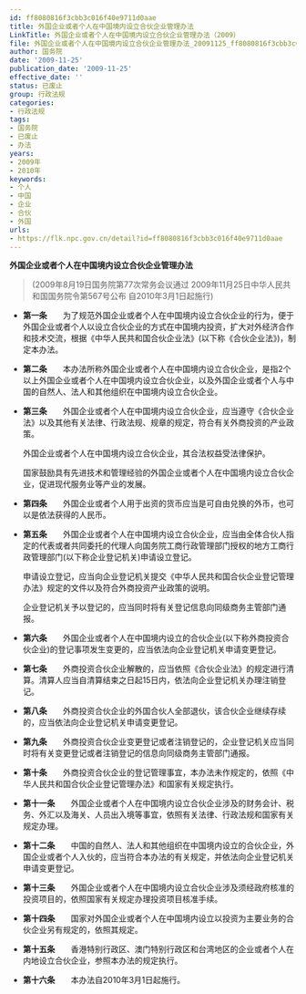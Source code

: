 ```yaml
---
id: ff8080816f3cbb3c016f40e9711d0aae
title: 外国企业或者个人在中国境内设立合伙企业管理办法
LinkTitle: 外国企业或者个人在中国境内设立合伙企业管理办法（2009）
file: 外国企业或者个人在中国境内设立合伙企业管理办法_20091125_ff8080816f3cbb3c016f40e9711d0aae.docx
author: 国务院
date: '2009-11-25'
publication_date: '2009-11-25'
effective_date: ''
status: 已废止
group: 行政法规
categories:
- 行政法规
tags:
- 国务院
- 已废止
- 办法
years:
- 2009年
- 2010年
keywords:
- 个人
- 中国
- 企业
- 合伙
- 外国
urls:
- https://flk.npc.gov.cn/detail?id=ff8080816f3cbb3c016f40e9711d0aae
---
```


**外国企业或者个人在中国境内设立合伙企业管理办法**

> (2009年8月19日国务院第77次常务会议通过 2009年11月25日中华人民共和国国务院令第567号公布 自2010年3月1日起施行)

- **第一条**　　为了规范外国企业或者个人在中国境内设立合伙企业的行为，便于外国企业或者个人以设立合伙企业的方式在中国境内投资，扩大对外经济合作和技术交流，根据《中华人民共和国合伙企业法》(以下称《合伙企业法》)，制定本办法。

- **第二条**　　本办法所称外国企业或者个人在中国境内设立合伙企业，是指2个以上外国企业或者个人在中国境内设立合伙企业，以及外国企业或者个人与中国的自然人、法人和其他组织在中国境内设立合伙企业。

- **第三条**　　外国企业或者个人在中国境内设立合伙企业，应当遵守《合伙企业法》以及其他有关法律、行政法规、规章的规定，符合有关外商投资的产业政策。

  外国企业或者个人在中国境内设立合伙企业，其合法权益受法律保护。

  国家鼓励具有先进技术和管理经验的外国企业或者个人在中国境内设立合伙企业，促进现代服务业等产业的发展。

- **第四条**　　外国企业或者个人用于出资的货币应当是可自由兑换的外币，也可以是依法获得的人民币。

- **第五条**　　外国企业或者个人在中国境内设立合伙企业，应当由全体合伙人指定的代表或者共同委托的代理人向国务院工商行政管理部门授权的地方工商行政管理部门(以下称企业登记机关)申请设立登记。

  申请设立登记，应当向企业登记机关提交《中华人民共和国合伙企业登记管理办法》规定的文件以及符合外商投资产业政策的说明。

  企业登记机关予以登记的，应当同时将有关登记信息向同级商务主管部门通报。

- **第六条**　　外国企业或者个人在中国境内设立的合伙企业(以下称外商投资合伙企业)的登记事项发生变更的，应当依法向企业登记机关申请变更登记。

- **第七条**　　外商投资合伙企业解散的，应当依照《合伙企业法》的规定进行清算。清算人应当自清算结束之日起15日内，依法向企业登记机关办理注销登记。

- **第八条**　　外商投资合伙企业的外国合伙人全部退伙，该合伙企业继续存续的，应当依法向企业登记机关申请变更登记。

- **第九条**　　外商投资合伙企业变更登记或者注销登记的，企业登记机关应当同时将有关变更登记或者注销登记的信息向同级商务主管部门通报。

- **第十条**　　外商投资合伙企业的登记管理事宜，本办法未作规定的，依照《中华人民共和国合伙企业登记管理办法》和国家有关规定执行。

- **第十一条**　　外国企业或者个人在中国境内设立合伙企业涉及的财务会计、税务、外汇以及海关、人员出入境等事宜，依照有关法律、行政法规和国家有关规定办理。

- **第十二条**　　中国的自然人、法人和其他组织在中国境内设立的合伙企业，外国企业或者个人入伙的，应当符合本办法的有关规定，并依法向企业登记机关申请变更登记。

- **第十三条**　　外国企业或者个人在中国境内设立合伙企业涉及须经政府核准的投资项目的，依照国家有关规定办理投资项目核准手续。

- **第十四条**　　国家对外国企业或者个人在中国境内设立以投资为主要业务的合伙企业另有规定的，依照其规定。

- **第十五条**　　香港特别行政区、澳门特别行政区和台湾地区的企业或者个人在内地设立合伙企业，参照本办法的规定执行。

- **第十六条**　　本办法自2010年3月1日起施行。
